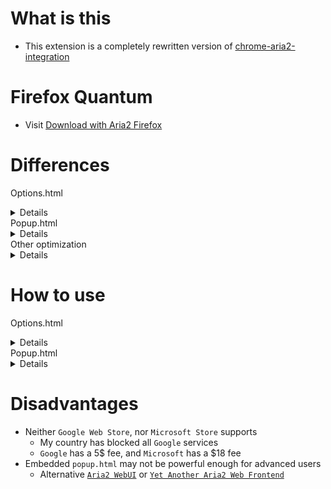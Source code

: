 # What is this

- This extension is a completely rewritten version of [chrome-aria2-integration](https://github.com/robbielj/chrome-aria2-integration)

# Firefox Quantum

- Visit [Download with Aria2 Firefox](https://github.com/jc3213/download_with_aria2-firefox)

# Differences

Options.html
<details>
  You can check whether <b>JSONRPC URI</b> or <b>Secret Token</b> is correct or not
  <br>You can modify <b>User Agent</b> for download to bypass some restrictions
  <br>You can set <b>all-proxy</b> property for downloads manually or automatically
  <br>Capture filters now have better logic, and better user accessbility
  <br>Priority of filter <b>Ignored Domains</b> > <b>Monitored Domains</b> > <b>File Extensions</b> > <b>File Sizes</b>
</details>
Popup.html
<details>
  Show <b>Active</b>, <b>Waiting</b>, <b>Stopped</b> task counts
  <br>Filter task queues based on their status
  <br>Show global <b>Download</b>, <b>Upload</b> speed
  <br>Advanced <b>Progress</b> bar, click to pause or unpause the task
  <br><b>Options</b> button to open <b>Options.html</b> instantly
  <br>Show error message on top when an error occurs
  <br>Click <b>📋</b> to copy the url of target download to clipboard
  <br>Click <b>👁️</b> to show the all files of bit-torrent downloads
</details>
Other optimization
<details>
    New library <b>jQuery-3.5.1.min.js</b>
    <br>New icons
    <br>Native i18n supports
    <br>Removed libraries <b>fancysettings.js</b>, <b>store.js</b>, <b>i18n.js</b>, and <b>popuplib.min.js</b>
    <br>Removed unnecessary <b>*.js</b>, <b>chrome</b> api and <b>manifest</b> key usage
    <br>Better notifications and performance
</details>

# How to use

Options.html
<details>
    <b>Basic</b>
    <details>
        <b>JSONRPC URI</b> - Url of your Aria2 jsonrpc
        <br><b>Secret Token</b> - Secret token of your Aria2 jsonrpc
    </details>
    <b>Advanced</b>
    <details>
        <b>User Agent</b> - You can modified user agent for every download
        <br><b>All Proxy</b> - Url of http or https protocol proxy services
        <br><b>Domains over Proxy</b> - Domains that needs a proxy service to download (auto-proxy profile)
    </details>
    <b>Download</b>
    <details>
        <b>Capture</b> - Ability to capture downloads from browser
        <details>
            <b>File Size</b> - Filter downloads based on file size
            <br><b>File Extensions</b> - Filter downloads based on file extensions
            <br><b>Monitored Domains</b> - Capture downloads from listed domains
            <br><b>Ignored Domains</b> - Ignore downloads from listed domains
        </details>
    </details>
</details>
Popup.html
<details>
    <b>Top Menu</b>
    <details>
        <b>Tabs with Status</b>
            <details>
            <b>Active</b> - Filter only active downloads on <b>Task Manager</b>
            <br><b>Waiting</b> - Filter downloads those are paused or still in queue
            <br><b>Stopped</b> - Filter downloads stopped or completed
            </details>
        <b>New</b> - Open <b>New Task Window</b>
            <details>
                <b>New Task Window</b>
                <details>
                    <b>Referer</b> - Change the referer of this download session
                    <br><b>Download Url</b> - Input the urls of this download session
                    <br><b>Use Proxy</b>
                    <details>
                        <b>checkbox</b> - Add <b>all-proxy</b> option to this download session (Only this time)
                        <br><b>textarea</b> - Change proxy service of this download session (Only this time)
                    </details>
                </details>
            </details>
        <br><b>Purdge</b> - Purdge all downloads that are completed or stopped
    </details>
    <b>Task Manager</b>
    <details>
        <b>❌</b> - Stop downloading task or remove stopped task from <b>Task Manager</b>
        <br><b>👁️</b> - Show files and trackers for bit-torrent downloads
        <br><b>📋</b> - Copy url of targeted download to clipboard
        <br><b>Progress Bar</b> - Click to pause or unpause targeted download
    </details>
    <b>Bottom Menu</b>
    <details>
        <b>Download Speed</b> - Global download speed
        <br><b>Upload Speed</b> - Global updload speed
        <br><b>Option</b> - Open <b>Options.html</b>
    </details>
</details>

# Disadvantages

- Neither `Google Web Store`, nor `Microsoft Store` supports
  - My country has blocked all `Google` services
  - `Google` has a 5$ fee, and `Microsoft` has a $18 fee
- Embedded `popup.html` may not be powerful enough for advanced users
  - Alternative [`Aria2 WebUI`](https://ziahamza.github.io/webui-aria2/) or [`Yet Another Aria2 Web Frontend`](http://binux.github.io/yaaw/demo/)
